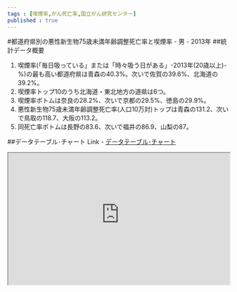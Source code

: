 ```yaml
--- 
tags : [喫煙率,がん死亡率,国立がん研究センター] 
published : true
---
```

#都道府県別の悪性新生物75歳未満年齢調整死亡率と喫煙率 - 男 - 2013年
##統計データ概要
1. 喫煙率(「毎日吸っている」または「時々吸う日がある」-2013年(20歳以上)-%)の最も高い都道府県は青森の40.3%。次いで佐賀の39.6%、北海道の39.2%。
1. 喫煙率トップ10のうち北海道・東北地方の道県は6つ。
1. 喫煙率ボトムは奈良の28.2%、次いで京都の29.5%、徳島の29.9%。
1. 悪性新生物75歳未満年齢調整死亡率(人口10万対)トップは青森の131.2、次いで鳥取の118.7、大阪の113.2。
1. 同死亡率ボトムは長野の83.6、次いで福井の86.9、山梨の87。

##データテーブル･チャート
Link - [データテーブル･チャート](http://knowledgevault.saecanet.com/charts/am-consulting.co.jp-2016-09-13-00-24-50.html)

<iframe src="http://knowledgevault.saecanet.com/charts/am-consulting.co.jp-2016-09-13-00-24-50.html" width="100%" height="300px"></iframe>